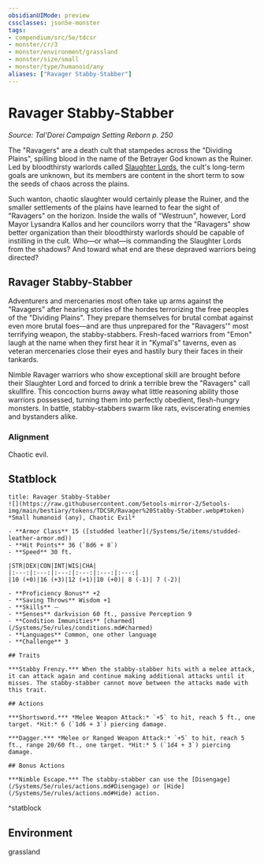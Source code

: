 ```yaml
---
obsidianUIMode: preview
cssclasses: json5e-monster
tags:
- compendium/src/5e/tdcsr
- monster/cr/3
- monster/environment/grassland
- monster/size/small
- monster/type/humanoid/any
aliases: ["Ravager Stabby-Stabber"]
---
```

# Ravager Stabby-Stabber
*Source: Tal'Dorei Campaign Setting Reborn p. 250*  

The "Ravagers" are a death cult that stampedes across the "Dividing Plains", spilling blood in the name of the Betrayer God known as the Ruiner. Led by bloodthirsty warlords called [Slaughter Lords](/Systems/5e/bestiary/humanoid/ravager-slaughter-lord-tdcsr.md), the cult's long-term goals are unknown, but its members are content in the short term to sow the seeds of chaos across the plains.

Such wanton, chaotic slaughter would certainly please the Ruiner, and the smaller settlements of the plains have learned to fear the sight of "Ravagers" on the horizon. Inside the walls of "Westruun", however, Lord Mayor Lysandra Kallos and her councilors worry that the "Ravagers" show better organization than their bloodthirsty warlords should be capable of instilling in the cult. Who—or what—is commanding the Slaughter Lords from the shadows? And toward what end are these depraved warriors being directed?

## Ravager Stabby-Stabber

Adventurers and mercenaries most often take up arms against the "Ravagers" after hearing stories of the hordes terrorizing the free peoples of the "Dividing Plains". They prepare themselves for brutal combat against even more brutal foes—and are thus unprepared for the "Ravagers'" most terrifying weapon, the stabby-stabbers. Fresh-faced warriors from "Emon" laugh at the name when they first hear it in "Kymal's" taverns, even as veteran mercenaries close their eyes and hastily bury their faces in their tankards.

Nimble Ravager warriors who show exceptional skill are brought before their Slaughter Lord and forced to drink a terrible brew the "Ravagers" call skullfire. This concoction burns away what little reasoning ability those warriors possessed, turning them into perfectly obedient, flesh-hungry monsters. In battle, stabby-stabbers swarm like rats, eviscerating enemies and bystanders alike.

### Alignment

Chaotic evil.

## Statblock

```ad-statblock
title: Ravager Stabby-Stabber
![](https://raw.githubusercontent.com/5etools-mirror-2/5etools-img/main/bestiary/tokens/TDCSR/Ravager%20Stabby-Stabber.webp#token)
*Small humanoid (any), Chaotic Evil*

- **Armor Class** 15 ([studded leather](/Systems/5e/items/studded-leather-armor.md))
- **Hit Points** 36 (`8d6 + 8`)
- **Speed** 30 ft.

|STR|DEX|CON|INT|WIS|CHA|
|:---:|:---:|:---:|:---:|:---:|:---:|
|10 (+0)|16 (+3)|12 (+1)|10 (+0)| 8 (-1)| 7 (-2)|

- **Proficiency Bonus** +2
- **Saving Throws** Wisdom +1
- **Skills** ⏤
- **Senses** darkvision 60 ft., passive Perception 9
- **Condition Immunities** [charmed](/Systems/5e/rules/conditions.md#charmed)
- **Languages** Common, one other language
- **Challenge** 3

## Traits

***Stabby Frenzy.*** When the stabby-stabber hits with a melee attack, it can attack again and continue making additional attacks until it misses. The stabby-stabber cannot move between the attacks made with this trait.

## Actions

***Shortsword.*** *Melee Weapon Attack:* `+5` to hit, reach 5 ft., one target. *Hit:* 6 (`1d6 + 3`) piercing damage.

***Dagger.*** *Melee or Ranged Weapon Attack:* `+5` to hit, reach 5 ft., range 20/60 ft., one target. *Hit:* 5 (`1d4 + 3`) piercing damage.

## Bonus Actions

***Nimble Escape.*** The stabby-stabber can use the [Disengage](/Systems/5e/rules/actions.md#Disengage) or [Hide](/Systems/5e/rules/actions.md#Hide) action.
```
^statblock

## Environment

grassland